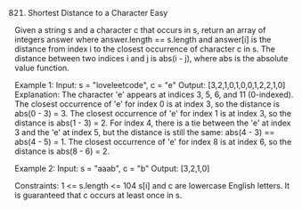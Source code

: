 821. Shortest Distance to a Character
Easy

Given a string s and a character c that occurs in s, return an array of integers answer where answer.length == s.length and answer[i] is the distance from index i to the closest occurrence of character c in s.
The distance between two indices i and j is abs(i - j), where abs is the absolute value function.

Example 1:
Input: s = "loveleetcode", c = "e"
Output: [3,2,1,0,1,0,0,1,2,2,1,0]
Explanation: The character 'e' appears at indices 3, 5, 6, and 11 (0-indexed).
The closest occurrence of 'e' for index 0 is at index 3, so the distance is abs(0 - 3) = 3.
The closest occurrence of 'e' for index 1 is at index 3, so the distance is abs(1 - 3) = 2.
For index 4, there is a tie between the 'e' at index 3 and the 'e' at index 5, but the distance is still the same: abs(4 - 3) == abs(4 - 5) = 1.
The closest occurrence of 'e' for index 8 is at index 6, so the distance is abs(8 - 6) = 2.

Example 2:
Input: s = "aaab", c = "b"
Output: [3,2,1,0]
 
Constraints:
1 <= s.length <= 104
s[i] and c are lowercase English letters.
It is guaranteed that c occurs at least once in s.
